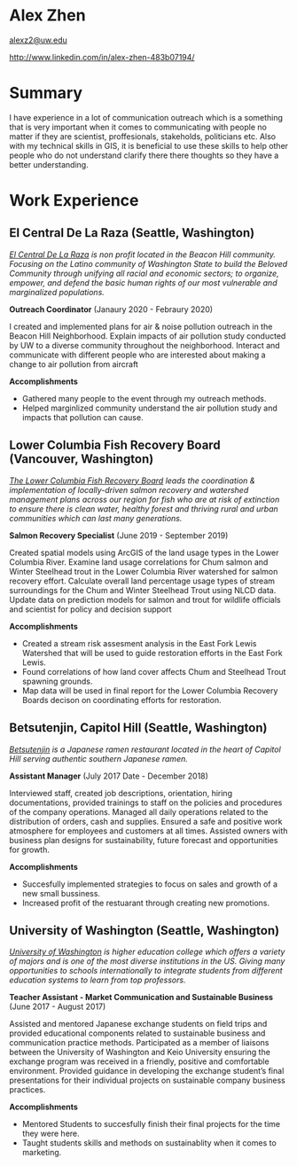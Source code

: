 # Alex Zhen

alexz2@uw.edu

http://www.linkedin.com/in/alex-zhen-483b07194/

# Summary

I have experience in a lot of communication outreach which is a something that is very important when it comes to communicating with people no matter if they are scientist, proffesionals, stakeholds, politicians etc. Also with my technical skills in GIS, it is beneficial to use these skills to help other people who do not understand clarify there there thoughts so they have a better understanding. 

# Work Experience

## El Central De La Raza (Seattle, Washington)

*[El Central De La Raza] is non profit located in the Beacon Hill community. Focusing on the Latino community of Washington State to build the Beloved Community through unifying all racial and economic sectors; to organize, empower, and defend the basic human rights of our most vulnerable and marginalized populations.*

**Outreach Coordinator** (Janaury 2020 - Febraury 2020)

I created and implemented plans for air & noise pollution outreach in the Beacon Hill Neighborhood. Explain impacts of air pollution study conducted by UW to a diverse community throughout the neighborhood. Interact and communicate with different people who are interested about making a change to air pollution from aircraft

**Accomplishments**
- Gathered many people to the event through my outreach methods.
- Helped marginlized community understand the air pollution study and impacts that pollution can cause.


## Lower Columbia Fish Recovery Board (Vancouver, Washington)

*[The Lower Columbia Fish Recovery Board] leads the coordination & implementation of locally-driven salmon recovery and watershed management plans across our region for fish who are at risk of extinction to ensure there is clean water, healthy forest and thriving rural and urban communities which can last many generations.*

**Salmon Recovery Specialist** (June 2019 - September 2019)

Created spatial models using ArcGIS of the land usage types in the Lower Columbia River. Examine land usage correlations for Chum salmon and Winter Steelhead trout in the Lower Columbia River watershed for salmon recovery effort. Calculate overall land percentage usage types of stream surroundings for the Chum and Winter Steelhead Trout using NLCD data. Update data on prediction models for salmon and trout for wildlife officials and scientist for policy and decision support

**Accomplishments**
- Created a stream risk assesment analysis in the East Fork Lewis Watershed that will be used to guide restoration efforts in the East Fork Lewis.
- Found correlations of how land cover affects Chum and Steelhead Trout spawning grounds.
- Map data will be used in final report for the Lower Columbia Recovery Boards decison on coordinating efforts for restoration.

## Betsutenjin, Capitol Hill (Seattle, Washington)
*[Betsutenjin] is a Japanese ramen restaurant located in the heart of Capitol Hill serving authentic southern Japanese ramen.*

**Assistant Manager** (July 2017 Date - December 2018)

 Interviewed staff, created job descriptions, orientation, hiring documentations, provided trainings to staff on the policies and procedures of the company operations. Managed all daily operations related to the distribution of orders, cash and supplies. Ensured a safe and positive work atmosphere for employees and customers at all times. Assisted owners with business plan designs for sustainability, future forecast and opportunities for growth.

**Accomplishments**
- Succesfully implemented strategies to focus on sales and growth of a new small bussiness.
- Increased profit of the restuarant through creating new promotions.

## University of Washington (Seattle, Washington) ##
*[University of Washington] is higher education college which offers a variety of majors and is one of the most diverse institutions in the US. Giving many opportunities to schools internationally to integrate students from different education systems to learn from top professors.*

**Teacher Assistant - Market Communication and Sustainable Business** (June 2017 - August 2017)

Assisted and mentored Japanese exchange students on field trips and provided educational components related to sustainable business and communication practice methods.  Participated as a member of liaisons between the University of Washington and Keio University ensuring the exchange program was received in a friendly, positive and comfortable environment.  Provided guidance in developing the exchange student’s final presentations for their individual projects on sustainable company business practices.

**Accomplishments**
- Mentored Students to succesfully finish their final projects for the time they were here.
- Taught students skills and methods on sustainablity when it comes to marketing.


[El Central De La Raza]: http://www.elcentrodelaraza.org/

[The Lower Columbia Fish Recovery Board]: https://www.lcfrb.gen.wa.us/

[Betsutenjin]: https://betsutenjinusa.com/

[University of Washington]: http://www.washington.edu/
